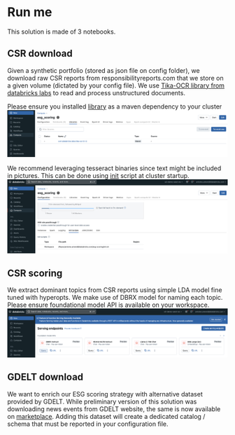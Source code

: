 # Run me

This solution is made of 3 notebooks. 

## CSR download
Given a synthetic portfolio (stored as json file on config folder), we download raw CSR reports from responsibilityreports.com that we store on a given volume (dictated by your config file). We use [Tika-OCR library from databricks labs](https://github.com/databrickslabs/tika-ocr) to read and process unstructured documents. 

Please ensure you installed [library](https://mvnrepository.com/artifact/com.databricks.labs/tika-ocr) as a maven dependency to your cluster
![maven](images/install_tika.png)

We recommend leveraging tesseract binaries since text might be included in pictures. This can be done using [init](init.sh) script at cluster startup.
![init](images/init_script.png)

## CSR scoring
We extract dominant topics from CSR reports using simple LDA model fine tuned with hyperopts. We make use of DBRX model for naming each topic. Please ensure foundational model API is available on your workspace. 
![dbrx](images/use_dbrx.png)

## GDELT download
We want to enrich our ESG scoring strategy with alternative dataset provided by GDELT. While preliminary version of this solution was downloading news events from GDELT website, the same is now available on [marketplace](https://marketplace.databricks.com/details/a9845406-f523-42fa-abe9-9137ebcd0406/The-GDELT-Project_GDELT-10-Global-Knowledge-Graph-GKG). Adding this dataset will create a dedicated catalog / schema that must be reported in your configuration file.  